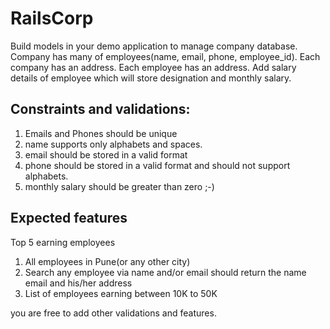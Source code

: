 # RailsCorp
Build models in your demo application to manage company database.
Company has many of employees(name, email, phone, employee_id).
Each company has an address.
Each employee has an address.
Add salary details of employee which will store designation and monthly salary.

## Constraints and validations:

  1. Emails and Phones should be unique
  2. name supports only alphabets and spaces.
  3. email should be stored in a valid format
  4. phone should be stored in a valid format and should not support alphabets.
  5. monthly salary should be greater than zero ;-)

## Expected features

  Top 5 earning employees
  
  1. All employees in Pune(or any other city)
  2. Search any employee via name and/or email should return the name email and his/her address
  3. List of employees earning between 10K to 50K
  
  you are free to add other validations and features.
